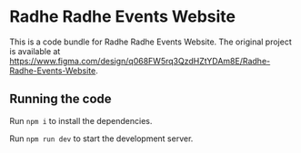 
  # Radhe Radhe Events Website

  This is a code bundle for Radhe Radhe Events Website. The original project is available at https://www.figma.com/design/q068FW5rq3QzdHZtYDAm8E/Radhe-Radhe-Events-Website.

  ## Running the code

  Run `npm i` to install the dependencies.

  Run `npm run dev` to start the development server.
  